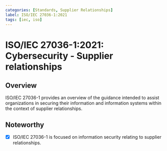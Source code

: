 ```yaml
---
categories: [Standards, Supplier Relationships]
label: ISO/IEC 27036-1:2021
tags: [iec, iso]
---
```


# ISO/IEC 27036-1:2021: Cybersecurity - Supplier relationships

## Overview

ISO/IEC 27036-1 provides an overview of the guidance intended to assist organizations in securing their information and information systems within the context of supplier relationships.

## Noteworthy

- [x] ISO/IEC 27036-1 is focused on information security relating to supplier relationships.